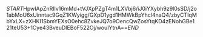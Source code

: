 $START$HpwIApZnRlIv16mMd+tVJXpPZgT4m1LXVbj6/iJ0iYXybh9z9l0sSD/j2o1abMoU6xUinntac9GqZ1KWyigg/GXpD1ygd1HMWkBpYhcl4naQ4/zbyCTIqMbYxLX+zXHKI1SbmYEXsO0ehc8ZvkeJQ7o9OencQwZosYtqKD4zENohGBe121teU53+1Cye43BveuDIEBoF522Oj/wouIYtnA==$END$